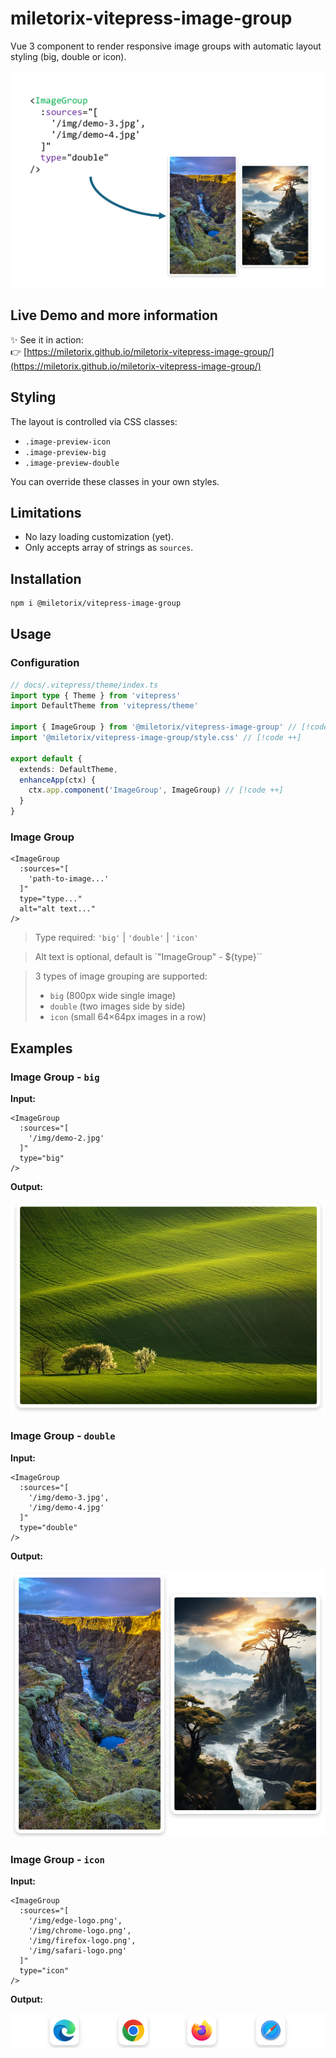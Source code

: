 # miletorix-vitepress-image-group

Vue 3 component to render responsive image groups with automatic layout styling (big, double or icon).

<p align="center">
  <img src="https://github.com/miletorix/miletorix-vitepress-image-group/raw/main/assets/demo-1.png" alt="vitepress-enhanced-site-links demo" width="800">
</p>

## Live Demo and more information

✨ See it in action:  
👉 [https://miletorix.github.io/miletorix-vitepress-image-group/](https://miletorix.github.io/miletorix-vitepress-image-group/)

## Styling

The layout is controlled via CSS classes:

- `.image-preview-icon`
- `.image-preview-big`
- `.image-preview-double`

You can override these classes in your own styles.

## Limitations

- No lazy loading customization (yet).
- Only accepts array of strings as `sources`.

## Installation

```sh
npm i @miletorix/vitepress-image-group
```

## Usage

### Configuration

```typescript
// docs/.vitepress/theme/index.ts
import type { Theme } from 'vitepress'
import DefaultTheme from 'vitepress/theme'
 
import { ImageGroup } from '@miletorix/vitepress-image-group' // [!code ++]
import '@miletorix/vitepress-image-group/style.css' // [!code ++]

export default {
  extends: DefaultTheme,
  enhanceApp(ctx) {
    ctx.app.component('ImageGroup', ImageGroup) // [!code ++]
  }
}
```

### Image Group

```vue
<ImageGroup
  :sources="[
    'path-to-image...'
  ]"
  type="type..."
  alt="alt text..."
/>
```

> Type required: `'big'` | `'double'` | `'icon'`

> Alt text is optional, default is `"ImageGroup" - ${type}``

> 3 types of image grouping are supported:
> - `big` (800px wide single image)
> - `double` (two images side by side)
> - `icon` (small 64×64px images in a row)

## Examples

### Image Group - `big`

**Input:**

```vue [example.md]
<ImageGroup
  :sources="[
    '/img/demo-2.jpg'
  ]"
  type="big"
/>
```

**Output:**

![demo-2](https://github.com/miletorix/miletorix-vitepress-image-group/raw/main/assets/demo-2.png) 

### Image Group - `double`

**Input:**

```vue [example.md]
<ImageGroup
  :sources="[
    '/img/demo-3.jpg',
    '/img/demo-4.jpg'
  ]"
  type="double"
/>
```

**Output:**

![demo-3](https://github.com/miletorix/miletorix-vitepress-image-group/raw/main/assets/demo-3.png) 

### Image Group - `icon`

**Input:**

```vue [example.md]
<ImageGroup
  :sources="[
    '/img/edge-logo.png',
    '/img/chrome-logo.png',
    '/img/firefox-logo.png',
    '/img/safari-logo.png'
  ]"
  type="icon"
/>
```

**Output:**

![demo-4](https://github.com/miletorix/miletorix-vitepress-image-group/raw/main/assets/demo-4.png) 